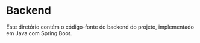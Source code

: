 # Backend
Este diretório contém o código-fonte do backend do projeto, implementado em Java com Spring Boot.
